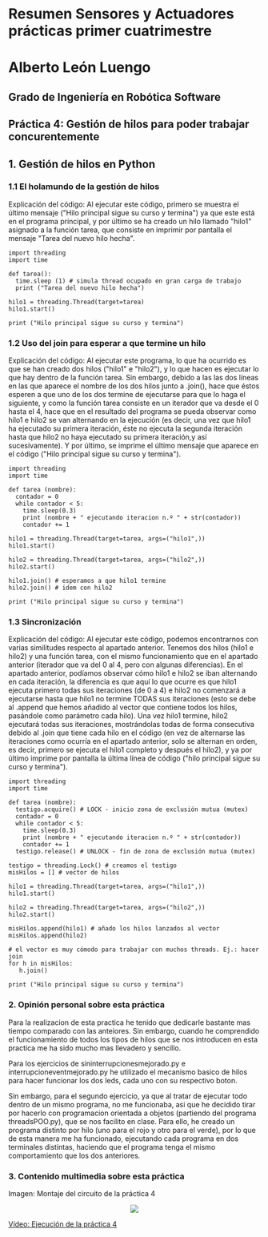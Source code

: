 # Resumen Sensores y Actuadores prácticas primer cuatrimestre

# Alberto León Luengo

## Grado de Ingeniería en Robótica Software

## Práctica 4: Gestión de hilos para poder trabajar concurentemente

## 1. Gestión de hilos en Python

### 1.1 El holamundo de la gestión de hilos

Explicación del código: Al ejecutar este código, primero se muestra el último mensaje ("Hilo principal sigue su curso y termina") ya que este está en el programa principal, y por último se ha creado un hilo llamado "hilo1" asignado a la función tarea, que consiste en imprimir por pantalla el mensaje "Tarea del nuevo hilo hecha".

```
import threading
import time

def tarea():
  time.sleep (1) # simula thread ocupado en gran carga de trabajo
  print ("Tarea del nuevo hilo hecha")

hilo1 = threading.Thread(target=tarea)
hilo1.start()

print ("Hilo principal sigue su curso y termina")
```

### 1.2 Uso del join para esperar a que termine un hilo

Explicación del código: Al ejecutar este programa, lo que ha ocurrido es que se han creado dos hilos ("hilo1" e "hilo2"), y lo que hacen es ejecutar lo que hay dentro de la función tarea. Sin embargo, debido a las las dos líneas en las que aparece el nombre de los dos hilos junto a .join(), hace que éstos esperen a que uno de los dos termine de ejecutarse para que lo haga el siguiente, y como la función tarea consiste en un iterador que va desde el 0 hasta el 4, hace que en el resultado del programa se pueda observar como hilo1 e hilo2 se van alternando en la ejecución (es decir, una vez que hilo1 ha ejecutado su primera iteración, éste no ejecuta la segunda iteración hasta que hilo2 no haya ejecutado su primera iteración,y así sucesivamente). Y por último, se imprime el último mensaje que aparece en el código ("Hilo principal sigue su curso y termina").

```
import threading
import time

def tarea (nombre):
  contador = 0
  while contador < 5:
    time.sleep(0.3)
    print (nombre + " ejecutando iteracion n.º " + str(contador))
    contador += 1

hilo1 = threading.Thread(target=tarea, args=("hilo1",))
hilo1.start()

hilo2 = threading.Thread(target=tarea, args=("hilo2",))
hilo2.start()

hilo1.join() # esperamos a que hilo1 termine
hilo2.join() # idem con hilo2

print ("Hilo principal sigue su curso y termina")
```

### 1.3 Sincronización

Explicación del código: Al ejecutar este código, podemos encontrarnos con varias similitudes respecto al apartado anterior. Tenemos dos hilos (hilo1 e hilo2) y una función tarea, con el mismo funcionamiento que en el apartado anterior (iterador que va del 0 al 4, pero con algunas diferencias). En el apartado anterior, podíamos observar cómo hilo1 e hilo2 se iban alternando en cada iteración, la diferencia es que aquí lo que ocurre es que hilo1 ejecuta primero todas sus iteraciones (de 0 a 4) e hilo2 no comenzará a ejecutarse hasta que hilo1 no termine TODAS sus iteraciones (esto se debe al .append que hemos añadido al vector que contiene todos los hilos, pasándole como parámetro cada hilo). Una vez hilo1 termine, hilo2 ejecutará todas sus iteraciones, mostrándolas todas de forma consecutiva debido al .join que tiene cada hilo en el código (en vez de alternarse las iteraciones como ocurría en el apartado anterior, solo se alternan en orden, es decir, primero se ejecuta el hilo1 completo y después el hilo2), y ya por último imprime por pantalla la última línea de código ("hilo principal sigue su curso y termina").

```
import threading
import time

def tarea (nombre):
  testigo.acquire() # LOCK - inicio zona de exclusión mutua (mutex)
  contador = 0
  while contador < 5:
    time.sleep(0.3)
    print (nombre + " ejecutando iteracion n.º " + str(contador))
    contador += 1
  testigo.release() # UNLOCK - fin de zona de exclusión mutua (mutex)

testigo = threading.Lock() # creamos el testigo
misHilos = [] # vector de hilos

hilo1 = threading.Thread(target=tarea, args=("hilo1",))
hilo1.start()

hilo2 = threading.Thread(target=tarea, args=("hilo2",))
hilo2.start()

misHilos.append(hilo1) # añado los hilos lanzados al vector
misHilos.append(hilo2)

# el vector es muy cómodo para trabajar con muchos threads. Ej.: hacer join
for h in misHilos:
   h.join()

print ("Hilo principal sigue su curso y termina")
```

### 2. Opinión personal sobre esta práctica

Para la realizacion de esta practica he tenido que dedicarle bastante mas tiempo comparado con las anteiores. Sin embargo, cuando he comprendido el funcionamiento de todos los tipos de hilos que se nos introducen en esta practica me ha sido mucho mas llevadero y sencillo.

Para los ejercicios de sininterrupcionesmejorado.py e interrupcioneventmejorado.py he utilizado el mecanismo basico de hilos para hacer funcionar los dos leds, cada uno con su respectivo boton.

Sin embargo, para el segundo ejercicio, ya que al tratar de ejecutar todo dentro de un mismo programa, no me funcionaba, asi que he decidido tirar por hacerlo con programacion orientada a objetos (partiendo del programa threadsPOO.py), que se nos facilito en clase. Para ello, he creado un programa distinto por hilo (uno para el rojo y otro para el verde), por lo que de esta manera me ha funcionado, ejecutando cada programa en dos terminales distintas, haciendo que el programa tenga el mismo comportamiento que los dos anteriores.

### 3. Contenido multimedia sobre esta práctica

Imagen: Montaje del circuito de la práctica 4

<p align="center">
  <img src="https://github.com/aleon2020/SYA_2022-2023/blob/main/Pr%C3%A1cticas/Pr%C3%A1ctica%204:%20Gesti%C3%B3n%20de%20hilos%20para%20poder%20trabajar%20concurrentemente/media/Imagen%20Circuito%20Pr%C3%A1ctica%204.jpg?raw=true">
</p>

[Vídeo: Ejecución de la práctica 4](https://github.com/aleon2020/SYA_2022-2023/blob/main/Pr%C3%A1cticas/Pr%C3%A1ctica%204%3A%20Gesti%C3%B3n%20de%20hilos%20para%20poder%20trabajar%20concurrentemente/media/Video%20Ejecuci%C3%B3n%20Pr%C3%A1ctica%204.mp4)
